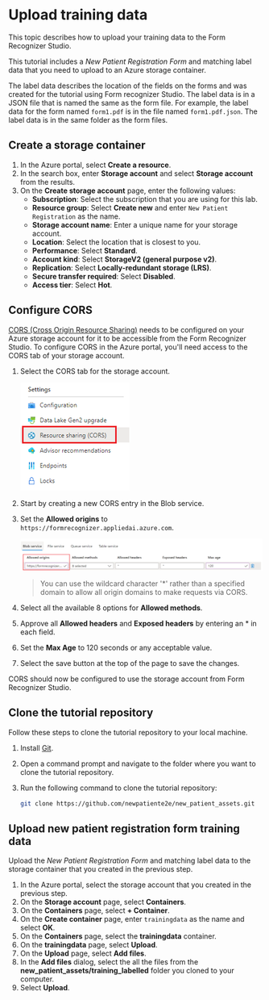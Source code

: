 # Upload training data

This topic describes how to upload your training data to the Form Recognizer Studio.

This tutorial includes a *New Patient Registration Form* and matching label data that you need to upload to an Azure storage container.

The label data describes the location of the fields on the forms and was created for the tutorial using Form recognizer Studio. The label data is in a JSON file that is named the same as the form file. For example, the label data for the form named `form1.pdf` is in the file named `form1.pdf.json`. The label data is in the same folder as the form files.

## Create a storage container

1. In the Azure portal, select **Create a resource**.
1. In the search box, enter **Storage account** and select **Storage account** from the results.
1. On the **Create storage account** page, enter the following values:
    - **Subscription**: Select the subscription that you are using for this lab.
    - **Resource group**: Select **Create new** and enter `New Patient Registration` as the name.
    - **Storage account name**: Enter a unique name for your storage account.
    - **Location**: Select the location that is closest to you.
    - **Performance**: Select **Standard**.
    - **Account kind**: Select **StorageV2 (general purpose v2)**.
    - **Replication**: Select **Locally-redundant storage (LRS)**.
    - **Secure transfer required**: Select **Disabled**.
    - **Access tier**: Select **Hot**.

## Configure CORS

[CORS (Cross Origin Resource Sharing)](https://docs.microsoft.com/rest/api/storageservices/cross-origin-resource-sharing--cors--support-for-the-azure-storage-services) needs to be configured on your Azure storage account for it to be accessible from the Form Recognizer Studio. To configure CORS in the Azure portal, you'll need access to the CORS tab of your storage account.

1. Select the CORS tab for the storage account.

   ![Screenshot of the CORS setting menu in the Azure portal.](./img/cors-setting-menu.png)

1. Start by creating a new CORS entry in the Blob service.

1. Set the **Allowed origins** to `https://formrecognizer.appliedai.azure.com`.

   ![Screenshot that shows CORS configuration for a storage account](./img/cors-updated-image.png)

    > You can use the wildcard character '*' rather than a specified domain to allow all origin domains to make requests via CORS.

1. Select all the available 8 options for **Allowed methods**.

1. Approve all **Allowed headers** and **Exposed headers** by entering an * in each field.

1. Set the **Max Age** to 120 seconds or any acceptable value.

1. Select the save button at the top of the page to save the changes.

CORS should now be configured to use the storage account from Form Recognizer Studio.

## Clone the tutorial repository

Follow these steps to clone the tutorial repository to your local machine.

1. Install [Git](https://git-scm.com/downloads).
1. Open a command prompt and navigate to the folder where you want to clone the tutorial repository.
1. Run the following command to clone the tutorial repository:

    ```bash
    git clone https://github.com/newpatiente2e/new_patient_assets.git
    ```

## Upload new patient registration form training data

Upload the *New Patient Registration Form* and matching label data to the storage container that you created in the previous step.

1. In the Azure portal, select the storage account that you created in the previous step.
1. On the **Storage account** page, select **Containers**.
1. On the **Containers** page, select **+ Container**.
1. On the **Create container** page, enter `trainingdata` as the name and select **OK**.
1. On the **Containers** page, select the **trainingdata** container.
1. On the **trainingdata** page, select **Upload**.
1. On the **Upload** page, select **Add files**.
1. In the **Add files** dialog, select the all the files from the **new_patient_assets/training_labelled** folder you cloned to your computer.
1. Select **Upload**.
